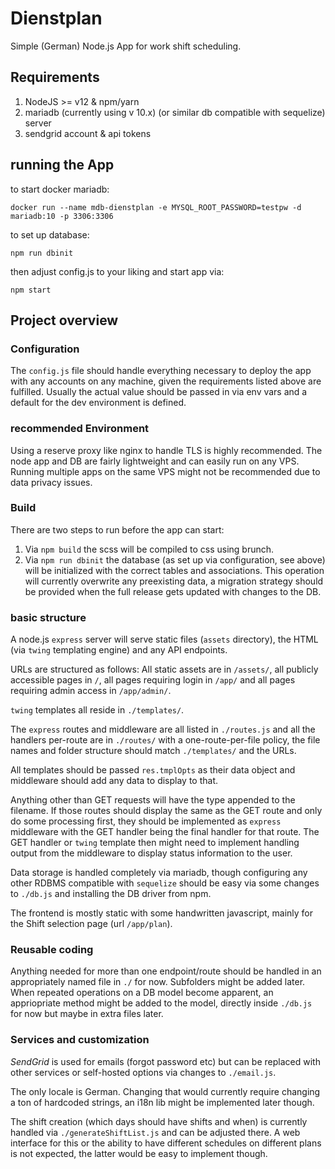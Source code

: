 # Dienstplan

Simple (German) Node.js App for work shift scheduling.

## Requirements
1. NodeJS >= v12 & npm/yarn
2. mariadb (currently using v 10.x) (or similar db compatible with sequelize) server
3. sendgrid account & api tokens

## running the App

to start docker mariadb:

    docker run --name mdb-dienstplan -e MYSQL_ROOT_PASSWORD=testpw -d mariadb:10 -p 3306:3306

to set up database:

    npm run dbinit

then adjust config.js to your liking and start app via:

    npm start


## Project overview

### Configuration
The `config.js` file should handle everything necessary to deploy the app with any accounts on any machine, given the requirements listed above are fulfilled. Usually the actual value should be passed in via env vars and a default for the dev environment is defined.

### recommended Environment
Using a reserve proxy like nginx to handle TLS is highly recommended. The node app and DB are fairly lightweight and can easily run on any VPS. Running multiple apps on the same VPS might not be recommended due to data privacy issues.

### Build
There are two steps to run before the app can start:
1. Via `npm build` the scss will be compiled to css using brunch.
2. Via `npm run dbinit` the database (as set up via configuration, see above) will be initialized with the correct tables and associations. This operation will currently overwrite any preexisting data, a migration strategy should be provided when the full release gets updated with changes to the DB.

### basic structure
A node.js `express` server will serve static files (`assets` directory), the HTML (via `twing` templating engine) and any API endpoints.

URLs are structured as follows:
All static assets are in `/assets/`, all publicly accessible pages in `/`, all pages requiring login in `/app/` and all pages requiring admin access in `/app/admin/`.

`twing` templates all reside in `./templates/`.

The `express` routes and middleware are all listed in `./routes.js` and all the handlers per-route are in `./routes/` with a one-route-per-file policy, the file names and folder structure should match `./templates/` and the URLs.

All templates should be passed `res.tmplOpts` as their data object and middleware should add any data to display to that.

Anything other than GET requests will have the type appended to the filename. If those routes should display the same as the GET route and only do some processing first, they should be implemented as `express` middleware with the GET handler being the final handler for that route. The GET handler or `twing` template then might need to implement handling output from the middleware to display status information to the user.

Data storage is handled completely via mariadb, though configuring any other RDBMS compatible with `sequelize` should be easy via some changes to `./db.js` and installing the DB driver from npm.

The frontend is mostly static with some handwritten javascript, mainly for the Shift selection page (url `/app/plan`).

### Reusable coding

Anything needed for more than one endpoint/route should be handled in an appropriately named file in `./` for now. Subfolders might be added later. When repeated operations on a DB model become apparent, an appriopriate method might be added to the model, directly inside `./db.js` for now but maybe in extra files later.

### Services and customization
_SendGrid_ is used for emails (forgot password etc) but can be replaced with other services or self-hosted options via changes to `./email.js`.

The only locale is German. Changing that would currently require changing a ton of hardcoded strings, an i18n lib might be implemented later though.

The shift creation (which days should have shifts and when) is currently handled via `./generateShiftList.js` and can be adjusted there. A web interface for this or the ability to have different schedules on different plans is not expected, the latter would be easy to implement though.


